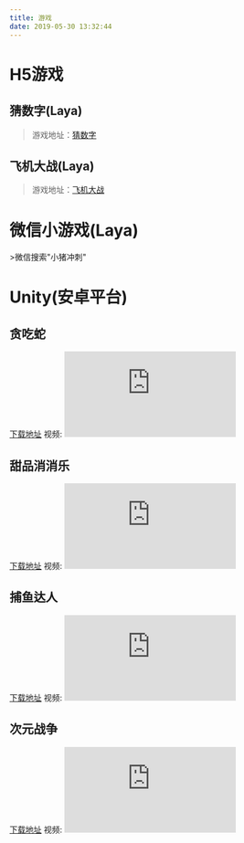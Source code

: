 ```yaml
---
title: 游戏
date: 2019-05-30 13:32:44
---
```


<h1>H5游戏</h1>
<h2>猜数字(Laya)</h2>
<blockquote><p>游戏地址：<a href="http://47.106.233.102/BlogGame/GuessNumber/index.html">猜数字</a></p></blockquote>

<h2>飞机大战(Laya)</h2>
<blockquote><p>游戏地址：<a href="http://47.106.233.102/BlogGame/Fly/index.html">飞机大战</a></p></blockquote>
<h1>微信小游戏(Laya)</h1>
>微信搜索"小猪冲刺"

<h1>Unity(安卓平台)</h1>
<h2>贪吃蛇</h2>
<a href="https://mygame-1256223694.cos.ap-beijing.myqcloud.com/%E8%B4%AA%E5%90%83%E8%9B%87.apk">下载地址</a>
视频:
<iframe src="https://mygame-1256223694.cos.ap-beijing.myqcloud.com/%E8%B4%AA%E5%90%83%E8%9B%87%E8%A7%86%E9%A2%91%E6%BC%94%E7%A4%BA.mp4" scrolling="no" border="0" frameborder="no" framespacing="0" allowfullscreen="true"> </iframe>
<h2>甜品消消乐</h2>
<a href="https://mygame-1256223694.cos.ap-beijing.myqcloud.com/%E6%B6%88%E6%B6%88%E4%B9%90.apk">下载地址</a>
视频:
<iframe src="	https://mygame-1256223694.cos.ap-beijing.myqcloud.com/%E7%94%9C%E5%93%81%E6%B6%88%E6%B6%88%E4%B9%90%E8%A7%86%E9%A2%91%E6%BC%94%E7%A4%BA.mp4" scrolling="no" border="0" frameborder="no" framespacing="0" allowfullscreen="true"> </iframe>
<h2>捕鱼达人</h2>
<a href="https://mygame-1256223694.cos.ap-beijing.myqcloud.com/%E6%8D%95%E9%B1%BC%E8%BE%BE%E4%BA%BA.apk">下载地址</a>
视频:
<iframe src="https://mygame-1256223694.cos.ap-beijing.myqcloud.com/%E6%8D%95%E9%B1%BC%E8%BE%BE%E4%BA%BA%E8%A7%86%E9%A2%91%E6%BC%94%E7%A4%BA.mp4" scrolling="no" border="0" frameborder="no" framespacing="0" allowfullscreen="true"> </iframe>

<h2>次元战争</h2>
<a href="https://mygame-1256223694.cos.ap-beijing.myqcloud.com/%E6%8D%95%E9%B1%BC%E8%BE%BE%E4%BA%BA.apk">下载地址</a>	
视频:
<iframe src="https://mygame-1256223694.cos.ap-beijing.myqcloud.com/%E6%AC%A1%E5%85%83%E6%88%98%E4%BA%89%E6%BC%94%E7%A4%BA.mp4" scrolling="no" border="0" frameborder="no" framespacing="0" allowfullscreen="true"> </iframe>